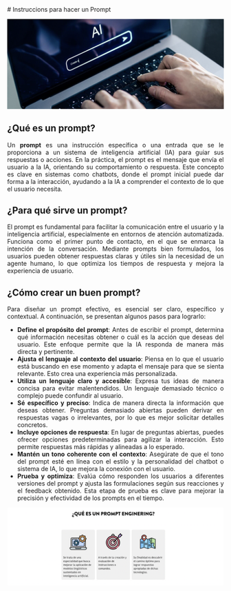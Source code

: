 
<div align="justify">
# Instruccions para hacer un Prompt

![alt text](https://github.com/franmandres/GPT-for-trading-analysis/blob/main/imagenes/prompts/promptimagen1.png "Overview")

## ¿Qué es un prompt?

Un **prompt** es una instrucción específica o una entrada que se le proporciona a un sistema de inteligencia artificial (IA) para guiar sus respuestas o acciones. En la práctica, el prompt es el mensaje que envía el usuario a la IA, orientando su comportamiento o respuesta. Este concepto es clave en sistemas como chatbots, donde el prompt inicial puede dar forma a la interacción, ayudando a la IA a comprender el contexto de lo que el usuario necesita.

## ¿Para qué sirve un prompt?

El prompt es fundamental para facilitar la comunicación entre el usuario y la inteligencia artificial, especialmente en entornos de atención automatizada. Funciona como el primer punto de contacto, en el que se enmarca la intención de la conversación. Mediante prompts bien formulados, los usuarios pueden obtener respuestas claras y útiles sin la necesidad de un agente humano, lo que optimiza los tiempos de respuesta y mejora la experiencia de usuario.

## ¿Cómo crear un buen prompt?

Para diseñar un prompt efectivo, es esencial ser claro, específico y contextual. A continuación, se presentan algunos pasos para lograrlo:

- **Define el propósito del prompt**: Antes de escribir el prompt, determina qué información necesitas obtener o cuál es la acción que deseas del usuario. Este enfoque permite que la IA responda de manera más directa y pertinente.
- **Ajusta el lenguaje al contexto del usuario**: Piensa en lo que el usuario está buscando en ese momento y adapta el mensaje para que se sienta relevante. Esto crea una experiencia más personalizada.
- **Utiliza un lenguaje claro y accesible**: Expresa tus ideas de manera concisa para evitar malentendidos. Un lenguaje demasiado técnico o complejo puede confundir al usuario.
- **Sé específico y preciso**: Indica de manera directa la información que deseas obtener. Preguntas demasiado abiertas pueden derivar en respuestas vagas o irrelevantes, por lo que es mejor solicitar detalles concretos.
- **Incluye opciones de respuesta**: En lugar de preguntas abiertas, puedes ofrecer opciones predeterminadas para agilizar la interacción. Esto permite respuestas más rápidas y alineadas a lo esperado.
- **Mantén un tono coherente con el contexto**: Asegúrate de que el tono del prompt esté en línea con el estilo y la personalidad del chatbot o sistema de IA, lo que mejora la conexión con el usuario.
- **Prueba y optimiza**: Evalúa cómo responden los usuarios a diferentes versiones del prompt y ajusta las formulaciones según sus reacciones y el feedback obtenido. Esta etapa de prueba es clave para mejorar la precisión y efectividad de los prompts en el tiempo.

![alt text](https://github.com/franmandres/GPT-for-trading-analysis/blob/main/imagenes/prompts/explicacionprompt.png "Overview")
